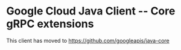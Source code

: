 # Google Cloud Java Client -- Core gRPC extensions

This client has moved to https://github.com/googleapis/java-core